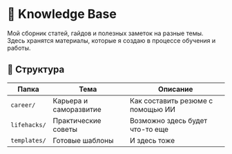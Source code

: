 # 🧠 Knowledge Base

Мой сборник статей, гайдов и полезных заметок на разные темы.  
Здесь хранятся материалы, которые я создаю в процессе обучения и работы.

## 📂 Структура

| Папка       | Тема                      | Описание                           |
|-------------|---------------------------|------------------------------------|
| `career/`   | Карьера и саморазвитие    | Как составить резюме с помощью ИИ  |
| `lifehacks/`| Практические советы       | Возможно здесь будет что-то еще    |
| `templates/`| Готовые шаблоны           | И здесь тоже                       |
